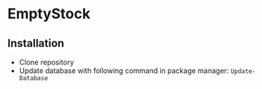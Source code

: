 # EmptyStock

## Installation

- Clone repository
- Update database with following command in package manager:
`Update-Database`
